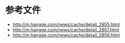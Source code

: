 # 参考文件

- http://m.hangge.com/news/cache/detail_2855.html
- http://m.hangge.com/news/cache/detail_2857.html
- http://m.hangge.com/news/cache/detail_2856.html